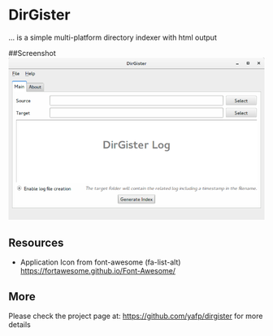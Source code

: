 # DirGister
... is a simple multi-platform directory indexer with html output


##Screenshot
![ScreenShot](https://raw.githubusercontent.com/yafp/dirgister/master/docs/screenshot_mainui.png)


## Resources
- Application Icon from font-awesome (fa-list-alt)
   https://fortawesome.github.io/Font-Awesome/


## More
Please check the project page at:
   https://github.com/yafp/dirgister
for more details
